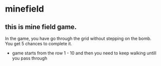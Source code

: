 # minefield

## this is mine field game. 

In the game, you have go through the grid without stepping on the bomb. You get 5 chances to complete it.

- game starts from the row 1 - 10 and then you need to keep walking untill you pass through
